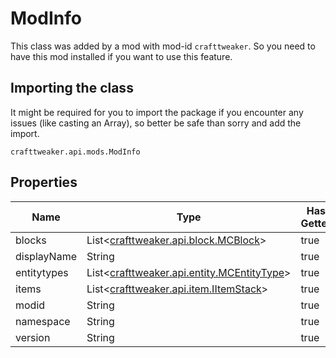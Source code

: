 # ModInfo

This class was added by a mod with mod-id `crafttweaker`. So you need to have this mod installed if you want to use this feature.

## Importing the class
It might be required for you to import the package if you encounter any issues (like casting an Array), so better be safe than sorry and add the import.  
```zenscript
crafttweaker.api.mods.ModInfo
```

## Properties

| Name | Type | Has Getter | Has Setter |
|------|------|------------|------------|
| blocks | List&lt;[crafttweaker.api.block.MCBlock](/vanilla/api/blocks/MCBlock)&gt; | true | false |
| displayName | String | true | false |
| entitytypes | List&lt;[crafttweaker.api.entity.MCEntityType](/vanilla/api/entities/MCEntityType)&gt; | true | false |
| items | List&lt;[crafttweaker.api.item.IItemStack](/vanilla/api/items/IItemStack)&gt; | true | false |
| modid | String | true | false |
| namespace | String | true | false |
| version | String | true | false |

